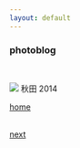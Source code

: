 ```yaml
---
layout: default
---
```


### photoblog

<BR>

![](https://euklidean.github.io/images/01-01.jpg)
秋田 2014

[home](./)
<BR>
<BR>

[next](02-burlesque)
